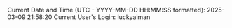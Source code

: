 Current Date and Time (UTC - YYYY-MM-DD HH:MM:SS formatted): 2025-03-09 21:58:20
Current User's Login: luckyaiman
